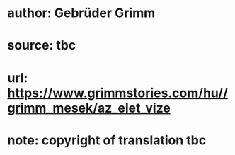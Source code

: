 # author: Gebrüder Grimm
# source: tbc
# url: https://www.grimmstories.com/hu//grimm_mesek/az_elet_vize
# note: copyright of translation tbc


